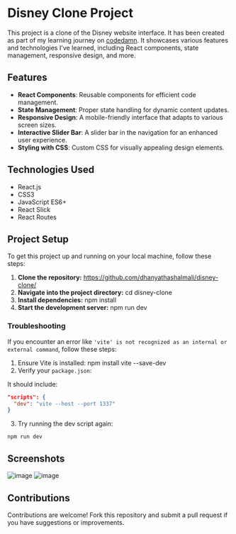 # Disney Clone Project

This project is a clone of the Disney website interface. It has been created as part of my learning journey on [codedamn](https://codedamn.com). It showcases various features and technologies I've learned, including React components, state management, responsive design, and more.

## Features

- **React Components**: Reusable components for efficient code management.
- **State Management**: Proper state handling for dynamic content updates.
- **Responsive Design**: A mobile-friendly interface that adapts to various screen sizes.
- **Interactive Slider Bar**: A slider bar in the navigation for an enhanced user experience.
- **Styling with CSS**: Custom CSS for visually appealing design elements.

## Technologies Used

- React.js
- CSS3
- JavaScript ES6+
- React Slick
- React Routes

## Project Setup

To get this project up and running on your local machine, follow these steps:

1.  **Clone the repository:** https://github.com/dhanyathashalmali/disney-clone/
2. **Navigate into the project directory:** cd disney-clone  
3. **Install dependencies:** npm install
4. **Start the development server:** npm run dev
   
### Troubleshooting

If you encounter an error like `'vite' is not recognized as an internal or external command`, follow these steps:

1. Ensure Vite is installed: npm install vite --save-dev
2. Verify your `package.json`:

 It should include:
 ```json
 "scripts": {
   "dev": "vite --host --port 1337"
 }
 ```

3. Try running the dev script again:
 ```
 npm run dev
 ```

## Screenshots

![image](https://github.com/dhanyathashalmali/disney-clone/assets/73874127/076e43d9-529b-4b76-b5bd-727c7b0870f4)
![image](https://github.com/dhanyathashalmali/disney-clone/assets/73874127/e9df9150-82b9-436d-8c93-747cc142ca7c)

## Contributions

Contributions are welcome! Fork this repository and submit a pull request if you have suggestions or improvements.


